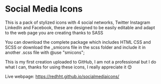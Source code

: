 # Social Media Icons

This is a pack of stylized icons with 4 social networks, Twitter Instagram LinkedIn and Facebook, these are designed to be easily editable and adapt to the web page you are creating thanks to SASS

You can download the complete package which includes HTML CSS and SCSS or download the _smicons file in the scss folder and include it in another .scss file with @use "smicons";

This is my first creation uploaded to GitHub, I am not a professional but I do what I can, thanks for using these icons, I really appreciate it 😊

Live webpage: https://redhht.github.io/socialmediaicons/
